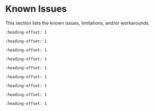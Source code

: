 # Known Issues

This section lists the known issues, limitations, and/or workarounds.


```{include} /release/known_issues/MCUX-81148.md
:heading-offset: 1
```

```{include} /release/known_issues/MCUX-81354.md
:heading-offset: 1
```

```{include} /release/known_issues/MCUX-81727.md
:heading-offset: 1
```

```{include} /release/known_issues/MCUX-81811.md
:heading-offset: 1
```

```{include} /release/known_issues/MCUX-81840.md
:heading-offset: 1
```

```{include} /release/known_issues/MCUX-81853.md
:heading-offset: 1
```

```{include} /release/known_issues/MCUX-81871.md
:heading-offset: 1
```

```{include} /release/known_issues/MCUX-81931.md
:heading-offset: 1
```

```{include} /release/known_issues/MCUX-81954.md
:heading-offset: 1
```